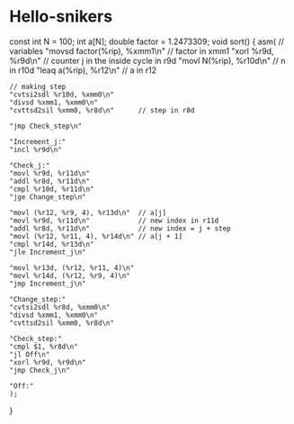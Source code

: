 # Hello-snikers
const int N = 100;
int a[N];
double factor = 1.2473309;
void sort()
{
    asm(
    // variables
    "movsd factor(%rip), %xmm1\n"   // factor in xmm1
    "xorl %r9d, %r9d\n"             // counter j in the inside cycle in r9d
    "movl N(%rip), %r10d\n"         // n in r10d
    "leaq a(%rip), %r12\n"          // a in r12

    // making step
    "cvtsi2sdl %r10d, %xmm0\n"
    "divsd %xmm1, %xmm0\n"
    "cvttsd2sil %xmm0, %r8d\n"      // step in r8d

    "jmp Check_step\n"

    "Increment_j:"
    "incl %r9d\n"

    "Check_j:"
    "movl %r9d, %r11d\n"
    "addl %r8d, %r11d\n"
    "cmpl %r10d, %r11d\n"
    "jge Change_step\n"

    "movl (%r12, %r9, 4), %r13d\n"  // a[j]
    "movl %r9d, %r11d\n"            // new index in r11d
    "addl %r8d, %r11d\n"            // new index = j + step
    "movl (%r12, %r11, 4), %r14d\n" // a[j + 1]
    "cmpl %r14d, %r13d\n"
    "jle Increment_j\n"

    "movl %r13d, (%r12, %r11, 4)\n"
    "movl %r14d, (%r12, %r9, 4)\n"
    "jmp Increment_j\n"

    "Change_step:"
    "cvtsi2sdl %r8d, %xmm0\n"
    "divsd %xmm1, %xmm0\n"
    "cvttsd2sil %xmm0, %r8d\n"

    "Check_step:"
    "cmpl $1, %r8d\n"
    "jl Off\n"
    "xorl %r9d, %r9d\n"
    "jmp Check_j\n"

    "Off:"
    );
}
